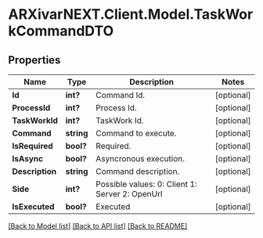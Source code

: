 # ARXivarNEXT.Client.Model.TaskWorkCommandDTO
## Properties

Name | Type | Description | Notes
------------ | ------------- | ------------- | -------------
**Id** | **int?** | Command Id. | [optional] 
**ProcessId** | **int?** | Process Id. | [optional] 
**TaskWorkId** | **int?** | TaskWork Id. | [optional] 
**Command** | **string** | Command to execute. | [optional] 
**IsRequired** | **bool?** | Required. | [optional] 
**IsAsync** | **bool?** | Asyncronous execution. | [optional] 
**Description** | **string** | Command description. | [optional] 
**Side** | **int?** | Possible values:  0: Client  1: Server  2: OpenUrl  | [optional] 
**IsExecuted** | **bool?** | Executed | [optional] 

[[Back to Model list]](../README.md#documentation-for-models) [[Back to API list]](../README.md#documentation-for-api-endpoints) [[Back to README]](../README.md)


